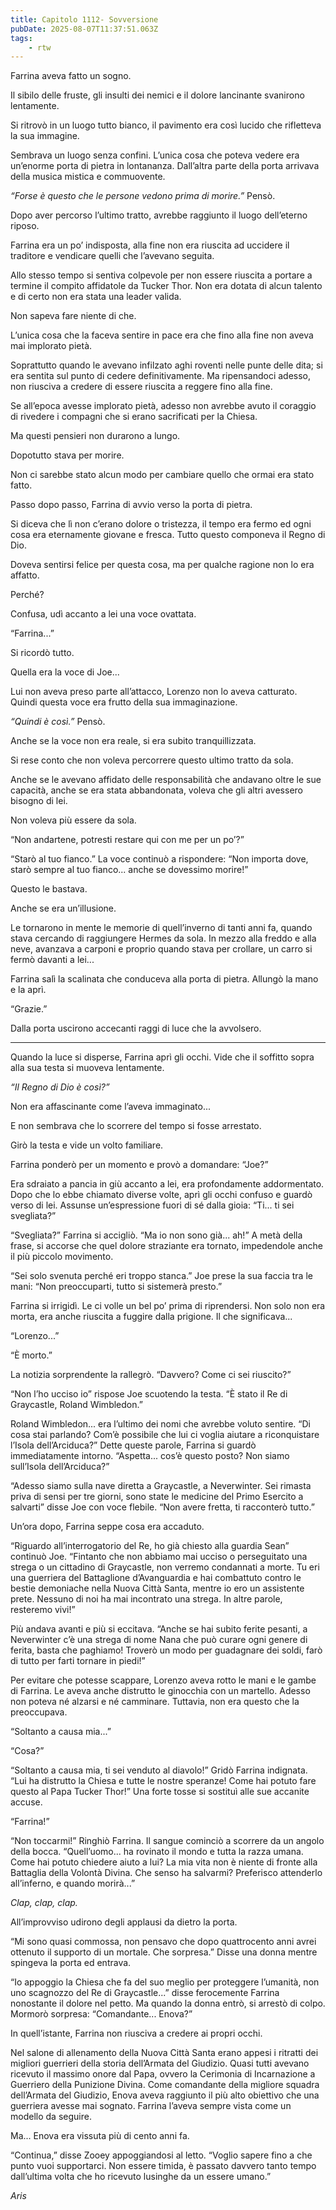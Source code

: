 ```yaml
---
title: Capitolo 1112- Sovversione
pubDate: 2025-08-07T11:37:51.063Z
tags:
    - rtw
---
```





















Farrina aveva fatto un sogno.






Il sibilo delle fruste, gli insulti dei nemici e il dolore lancinante svanirono lentamente.






Si ritrovò in un luogo tutto bianco, il pavimento era così lucido che rifletteva la sua immagine.






Sembrava un luogo senza confini. L’unica cosa che poteva vedere era un’enorme porta di pietra in lontananza. Dall’altra parte della porta arrivava della musica mistica e commuovente.






<em>“Forse è questo che le persone vedono prima di morire.”</em> Pensò.






Dopo aver percorso l’ultimo tratto, avrebbe raggiunto il luogo dell’eterno riposo.






Farrina era un po’ indisposta, alla fine non era riuscita ad uccidere il traditore e vendicare quelli che l’avevano seguita.






Allo stesso tempo si sentiva colpevole per non essere riuscita a portare a termine il compito affidatole da Tucker Thor. Non era dotata di alcun talento e di certo non era stata una leader valida.






Non sapeva fare niente di che.






L’unica cosa che la faceva sentire in pace era che fino alla fine non aveva mai implorato pietà.






Soprattutto quando le avevano infilzato aghi roventi nelle punte delle dita; si era sentita sul punto di cedere definitivamente. Ma ripensandoci adesso, non riusciva a credere di essere riuscita a reggere fino alla fine.






Se all’epoca avesse implorato pietà, adesso non avrebbe avuto il coraggio di rivedere i compagni che si erano sacrificati per la Chiesa.






Ma questi pensieri non durarono a lungo.






Dopotutto stava per morire.






Non ci sarebbe stato alcun modo per cambiare quello che ormai era stato fatto.






Passo dopo passo, Farrina di avvio verso la porta di pietra.






Si diceva che lì non c’erano dolore o tristezza, il tempo era fermo ed ogni cosa era eternamente giovane e fresca. Tutto questo componeva il Regno di Dio.






Doveva sentirsi felice per questa cosa, ma per qualche ragione non lo era affatto.






Perché?






Confusa, udì accanto a lei una voce ovattata.






“Farrina...”






Si ricordò tutto.






Quella era la voce di Joe...






Lui non aveva preso parte all’attacco, Lorenzo non lo aveva catturato. Quindi questa voce era frutto della sua immaginazione.






<em>“Quindi è così.” </em>Pensò.






Anche se la voce non era reale, si era subito tranquillizzata.






Si rese conto che non voleva percorrere questo ultimo tratto da sola.






Anche se le avevano affidato delle responsabilità che andavano oltre le sue capacità, anche se era stata abbandonata, voleva che gli altri avessero bisogno di lei.






Non voleva più essere da sola.






“Non andartene, potresti restare qui con me per un po’?”






“Starò al tuo fianco.” La voce continuò a rispondere: “Non importa dove, starò sempre al tuo fianco... anche se dovessimo morire!”






Questo le bastava.






Anche se era un’illusione.






Le tornarono in mente le memorie di quell’inverno di tanti anni fa, quando stava cercando di raggiungere Hermes da sola. In mezzo alla freddo e alla neve, avanzava a carponi e proprio quando stava per crollare, un carro si fermò davanti a lei...






Farrina salì la scalinata che conduceva alla porta di pietra. Allungò la mano e la aprì.






“Grazie.”






Dalla porta uscirono accecanti raggi di luce che la avvolsero.






***






Quando la luce si disperse, Farrina aprì gli occhi. Vide che il soffitto sopra alla sua testa si muoveva lentamente.






<em>“Il Regno di Dio è così?”</em>






Non era affascinante come l’aveva immaginato...






E non sembrava che lo scorrere del tempo si fosse arrestato.






Girò la testa e vide un volto familiare.






Farrina ponderò per un momento e provò a domandare: “Joe?”






Era sdraiato a pancia in giù accanto a lei, era profondamente addormentato. Dopo che lo ebbe chiamato diverse volte, aprì gli occhi confuso e guardò verso di lei. Assunse un’espressione fuori di sé dalla gioia: “Ti... ti sei svegliata?”






“Svegliata?” Farrina si accigliò. “Ma io non sono già... ah!” A metà della frase, si accorse che quel dolore straziante era tornato, impedendole anche il più piccolo movimento.






“Sei solo svenuta perché eri troppo stanca.” Joe prese la sua faccia tra le mani: “Non preoccuparti, tutto si sistemerà presto.”






Farrina si irrigidì. Le ci volle un bel po’ prima di riprendersi. Non solo non era morta, era anche riuscita a fuggire dalla prigione. Il che significava...






“Lorenzo...”






“È morto.”






La notizia sorprendente la rallegrò. “Davvero? Come ci sei riuscito?”






“Non l’ho ucciso io” rispose Joe scuotendo la testa. “È stato il Re di Graycastle, Roland Wimbledon.”






Roland Wimbledon... era l’ultimo dei nomi che avrebbe voluto sentire. “Di cosa stai parlando? Com’è possibile che lui ci voglia aiutare a riconquistare l’Isola dell’Arciduca?” Dette queste parole, Farrina si guardò immediatamente intorno. “Aspetta... cos’è questo posto? Non siamo sull’Isola dell’Arciduca?”






“Adesso siamo sulla nave diretta a Graycastle, a Neverwinter. Sei rimasta priva di sensi per tre giorni, sono state le medicine del Primo Esercito a salvarti” disse Joe con voce flebile. “Non avere fretta, ti racconterò tutto.”






Un’ora dopo, Farrina seppe cosa era accaduto.






“Riguardo all’interrogatorio del Re, ho già chiesto alla guardia Sean” continuò Joe. “Fintanto che non abbiamo mai ucciso o perseguitato una strega o un cittadino di Graycastle, non verremo condannati a morte. Tu eri una guerriera del Battaglione d’Avanguardia e hai combattuto contro le bestie demoniache nella Nuova Città Santa, mentre io ero un assistente prete. Nessuno di noi ha mai incontrato una strega. In altre parole, resteremo vivi!”






Più andava avanti e più si eccitava. “Anche se hai subito ferite pesanti, a Neverwinter c’è una strega di nome Nana che può curare ogni genere di ferita, basta che paghiamo! Troverò un modo per guadagnare dei soldi, farò di tutto per farti tornare in piedi!”






Per evitare che potesse scappare, Lorenzo aveva rotto le mani e le gambe di Farrina. Le aveva anche distrutto le ginocchia con un martello. Adesso non poteva né alzarsi e né camminare. Tuttavia, non era questo che la preoccupava.






“Soltanto a causa mia...”






“Cosa?”






“Soltanto a causa mia, ti sei venduto al diavolo!” Gridò Farrina indignata. “Lui ha distrutto la Chiesa e tutte le nostre speranze! Come hai potuto fare questo al Papa Tucker Thor!” Una forte tosse si sostituì alle sue accanite accuse.






“Farrina!”






“Non toccarmi!” Ringhiò Farrina. Il sangue cominciò a scorrere da un angolo della bocca. “Quell’uomo... ha rovinato il mondo e tutta la razza umana. Come hai potuto chiedere aiuto a lui? La mia vita non è niente di fronte alla Battaglia della Volontà Divina. Che senso ha salvarmi? Preferisco attenderlo all’inferno, e quando morirà...”






<em>Clap, clap, clap.</em>






All’improvviso udirono degli applausi da dietro la porta.






“Mi sono quasi commossa, non pensavo che dopo quattrocento anni avrei ottenuto il supporto di un mortale. Che sorpresa.” Disse una donna mentre spingeva la porta ed entrava.






“Io appoggio la Chiesa che fa del suo meglio per proteggere l’umanità, non uno scagnozzo del Re di Graycastle...” disse ferocemente Farrina nonostante il dolore nel petto. Ma quando la donna entrò, si arrestò di colpo. Mormorò sorpresa: “Comandante... Enova?”






In quell’istante, Farrina non riusciva a credere ai propri occhi.






Nel salone di allenamento della Nuova Città Santa erano appesi i ritratti dei migliori guerrieri della storia dell’Armata del Giudizio. Quasi tutti avevano ricevuto il massimo onore dal Papa, ovvero la Cerimonia di Incarnazione a Guerriero della Punizione Divina. Come comandante della migliore squadra dell’Armata del Giudizio, Enova aveva raggiunto il più alto obiettivo che una guerriera avesse mai sognato. Farrina l’aveva sempre vista come un modello da seguire.






Ma... Enova era vissuta più di cento anni fa.






“Continua,” disse Zooey appoggiandosi al letto. “Voglio sapere fino a che punto vuoi supportarci. Non essere timida, è passato davvero tanto tempo dall’ultima volta che ho ricevuto lusinghe da un essere umano.”






<em>Aris</em>


                                


                                



